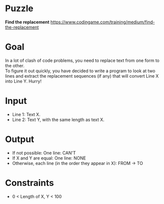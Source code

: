 # Puzzle
**Find the replacement** https://www.codingame.com/training/medium/find-the-replacement

# Goal
In a lot of clash of code problems, you need to replace text from one form to the other.   
To figure it out quickly, you have decided to write a program to look at two lines and extract the replacement sequences (if any) that will convert Line X into Line Y. Hurry!

# Input
* Line 1: Text X.
* Line 2: Text Y, with the same length as text X.

# Output
* If not possible: One line: CAN'T
* If X and Y are equal: One line: NONE
* Otherwise, each line (in the order they appear in X): FROM -> TO

# Constraints
* 0 < Length of X, Y < 100
